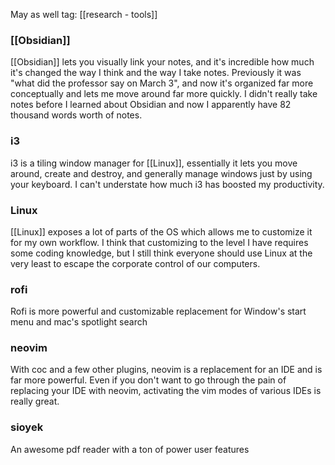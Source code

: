 May as well tag: [[research - tools]]

### [[Obsidian]]

[[Obsidian]] lets you visually link your notes, and it's incredible how much it's changed the way I think and the way I take notes. Previously it was "what did the professor say on March 3", and now it's organized far more conceptually and lets me move around far more quickly. I didn't really take notes before I learned about Obsidian and now I apparently have 82 thousand words worth of notes. 

### i3

i3 is a tiling window manager for [[Linux]], essentially it lets you move around, create and destroy, and generally manage windows just by using your keyboard. I can't understate how much i3 has boosted my productivity.

### Linux

[[Linux]] exposes a lot of parts of the OS which allows me to customize it for my own workflow. I think that customizing to the level I have requires some coding knowledge, but I still think everyone should use Linux at the very least to escape the corporate control of our computers.

### rofi

Rofi is more powerful and customizable replacement for Window's start menu and mac's spotlight search

### neovim

With coc and a few other plugins, neovim is a replacement for an IDE and is far more powerful. Even if you don't want to go through the pain of replacing your IDE with neovim, activating the vim modes of various IDEs is really great.

### sioyek

An awesome pdf reader with a ton of power user features


